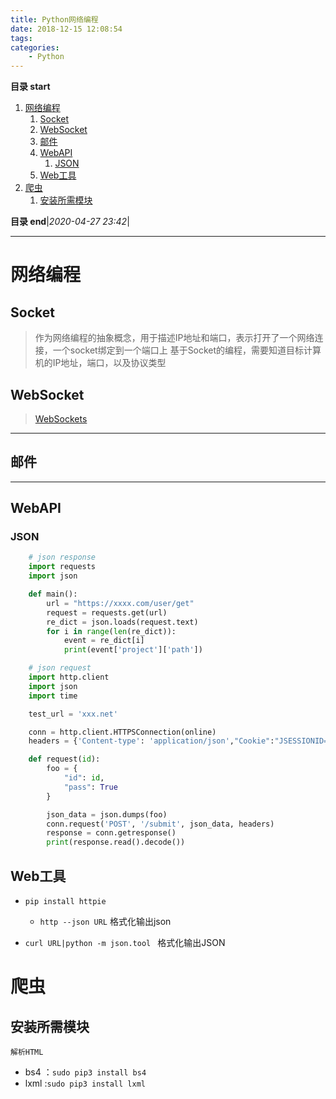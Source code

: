 ```yaml
---
title: Python网络编程
date: 2018-12-15 12:08:54
tags: 
categories: 
    - Python
---
```


**目录 start**

1. [网络编程](#网络编程)
    1. [Socket](#socket)
    1. [WebSocket](#websocket)
    1. [邮件](#邮件)
    1. [WebAPI](#webapi)
        1. [JSON](#json)
    1. [Web工具](#web工具)
1. [爬虫](#爬虫)
    1. [安装所需模块](#安装所需模块)

**目录 end**|_2020-04-27 23:42_|
****************************************
# 网络编程
## Socket
> 作为网络编程的抽象概念，用于描述IP地址和端口，表示打开了一个网络连接，一个socket绑定到一个端口上
> 基于Socket的编程，需要知道目标计算机的IP地址，端口，以及协议类型

## WebSocket
> [WebSockets](https://www.fullstackpython.com/websockets.html)

****************

## 邮件

***************

## WebAPI
### JSON
```python
    # json response
    import requests
    import json

    def main():
        url = "https://xxxx.com/user/get"
        request = requests.get(url)
        re_dict = json.loads(request.text)
        for i in range(len(re_dict)):
            event = re_dict[i]
            print(event['project']['path'])
```

```python
    # json request
    import http.client
    import json
    import time

    test_url = 'xxx.net'

    conn = http.client.HTTPSConnection(online)
    headers = {'Content-type': 'application/json',"Cookie":"JSESSIONID=c946645a-21d4-4c57-b061-26c3f4a1b8ce"}

    def request(id):
        foo = {
            "id": id,
            "pass": True
        }

        json_data = json.dumps(foo)
        conn.request('POST', '/submit', json_data, headers)
        response = conn.getresponse()
        print(response.read().decode())
```


## Web工具
- `pip install httpie` 
    - `http --json URL` 格式化输出json

- `curl URL|python -m json.tool ` 格式化输出JSON

# 爬虫
## 安装所需模块

`解析HTML`
- bs4 ：`sudo pip3 install bs4`
- lxml :`sudo pip3 install lxml`
